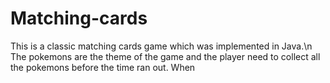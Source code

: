 # Matching-cards

This is a classic matching cards game which was implemented in Java.\n
The pokemons are the theme of the game and the player need to collect all the pokemons before the time ran out. When 
